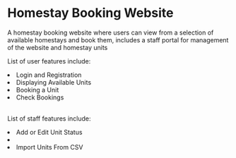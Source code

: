 <h1>Homestay Booking Website</h1>
<p>A homestay booking website where users can view from a selection of available homestays and book them, includes a staff portal for management of the website and homestay units</p>
<p>List of user features include:</p>
<li>Login and Registration</li>
<li>Displaying Available Units</li>
<li>Booking a Unit</li>
<li>Check Bookings</li>
<br>
<p>List of staff features include:</p>
<li>Add or Edit Unit Status<li>
<li>Import Units From CSV</li>
